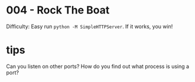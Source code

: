 # 004 - Rock The Boat

Difficulty: Easy 
  run `python -M SimpleHTTPServer`. If it works, you win!

# tips
  Can you listen on other ports? How do you find out what process is using a port?
